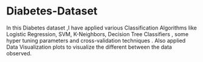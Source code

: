 # Diabetes-Dataset
In this Diabetes dataset ,I have applied various Classification Algorithms  like Logistic Regression, SVM, K-Neighbors, Decision Tree Classifiers , some hyper tuning parameters and cross-validation techniques . Also applied Data Visualization plots to visualize the different between the data observed.
